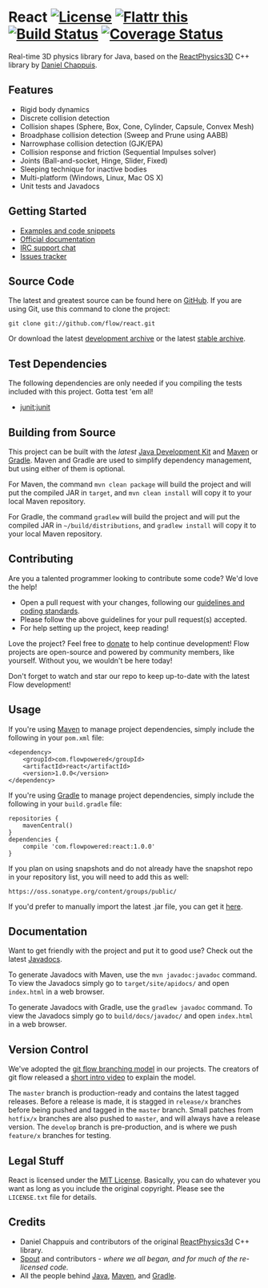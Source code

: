 # React [![License](http://img.shields.io/badge/license-MIT-lightgrey.svg?style=flat)][License] [![Flattr this](http://img.shields.io/badge/flattr-donate-lightgrey.svg?style=flat)][Donate] [![Build Status](http://img.shields.io/travis/flow/react/develop.svg?style=flat)](https://travis-ci.org/flow/react) [![Coverage Status](http://img.shields.io/coveralls/flow/react/develop.svg?style=flat)](https://coveralls.io/r/flow/react)

Real-time 3D physics library for Java, based on the [ReactPhysics3D](https://code.google.com/p/reactphysics3d/) C++ library by [Daniel Chappuis](http://www.danielchappuis.ch/). 

## Features
* Rigid body dynamics
* Discrete collision detection
* Collision shapes (Sphere, Box, Cone, Cylinder, Capsule, Convex Mesh)
* Broadphase collision detection (Sweep and Prune using AABB)
* Narrowphase collision detection (GJK/EPA)
* Collision response and friction (Sequential Impulses solver)
* Joints (Ball-and-socket, Hinge, Slider, Fixed)
* Sleeping technique for inactive bodies
* Multi-platform (Windows, Linux, Mac OS X)
* Unit tests and Javadocs

## Getting Started
* [Examples and code snippets](https://github.com/flow/examples/tree/master/react)
* [Official documentation](#documentation)
* [IRC support chat](http://kiwiirc.com/client/irc.esper.net/flow)
* [Issues tracker](https://github.com/flow/react/issues)

## Source Code
The latest and greatest source can be found here on [GitHub](https://github.com/flow/react). If you are using Git, use this command to clone the project:

    git clone git://github.com/flow/react.git

Or download the latest [development archive](https://github.com/flow/react/archive/develop.zip) or the latest [stable archive](https://github.com/flow/react/archive/master.zip).

## Test Dependencies
The following dependencies are only needed if you compiling the tests included with this project. Gotta test 'em all!
* [junit:junit](https://oss.sonatype.org/#nexus-search;gav~junit~junit~~~)

## Building from Source
This project can be built with the _latest_ [Java Development Kit](http://oracle.com/technetwork/java/javase/downloads) and [Maven](https://maven.apache.org/) or [Gradle](https://www.gradle.org/). Maven and Gradle are used to simplify dependency management, but using either of them is optional.

For Maven, the command `mvn clean package` will build the project and will put the compiled JAR in `target`, and `mvn clean install` will copy it to your local Maven repository.

For Gradle, the command `gradlew` will build the project and will put the compiled JAR in `~/build/distributions`, and `gradlew install` will copy it to your local Maven repository.

## Contributing
Are you a talented programmer looking to contribute some code? We'd love the help!

* Open a pull request with your changes, following our [guidelines and coding standards](CONTRIBUTING.md).
* Please follow the above guidelines for your pull request(s) accepted.
* For help setting up the project, keep reading!

Love the project? Feel free to [donate] to help continue development! Flow projects are open-source and powered by community members, like yourself. Without you, we wouldn't be here today!

Don't forget to watch and star our repo to keep up-to-date with the latest Flow development!

## Usage
If you're using [Maven](https://maven.apache.org/download.html) to manage project dependencies, simply include the following in your `pom.xml` file:

    <dependency>
        <groupId>com.flowpowered</groupId>
        <artifactId>react</artifactId>
        <version>1.0.0</version>
    </dependency>

If you're using [Gradle](https://www.gradle.org/) to manage project dependencies, simply include the following in your `build.gradle` file:

    repositories {
        mavenCentral()
    }
    dependencies {
        compile 'com.flowpowered:react:1.0.0'
    }

If you plan on using snapshots and do not already have the snapshot repo in your repository list, you will need to add this as well:

    https://oss.sonatype.org/content/groups/public/

If you'd prefer to manually import the latest .jar file, you can get it [here](https://github.com/flow/react/releases).

## Documentation
Want to get friendly with the project and put it to good use? Check out the latest [Javadocs](https://flowpowered.com/react).

To generate Javadocs with Maven, use the `mvn javadoc:javadoc` command. To view the Javadocs simply go to `target/site/apidocs/` and open `index.html` in a web browser.

To generate Javadocs with Gradle, use the `gradlew javadoc` command. To view the Javadocs simply go to `build/docs/javadoc/` and open `index.html` in a web browser.

## Version Control
We've adopted the [git flow branching model](http://nvie.com/posts/a-successful-git-branching-model/) in our projects. The creators of git flow released a [short intro video](http://vimeo.com/16018419) to explain the model.

The `master` branch is production-ready and contains the latest tagged releases. Before a release is made, it is stagged in `release/x` branches before being pushed and tagged in the `master` branch. Small patches from `hotfix/x` branches are also pushed to `master`, and will always have a release version. The `develop` branch is pre-production, and is where we push `feature/x` branches for testing.

## Legal Stuff
React is licensed under the [MIT License][License]. Basically, you can do whatever you want as long as you include the original copyright. Please see the `LICENSE.txt` file for details.

## Credits
* Daniel Chappuis and contributors of the original [ReactPhysics3d](https://code.google.com/p/reactphysics3d/) C++ library.
* [Spout](https://spout.org/) and contributors - *where we all began, and for much of the re-licensed code.*
* All the people behind [Java](http://www.oracle.com/technetwork/java/index.html), [Maven](https://maven.apache.org/), and [Gradle](https://www.gradle.org/).

[Donate]: https://flattr.com/submit/auto?user_id=spout&url=https://github.com/flow/react&title=React&language=Java&tags=github&category=software
[License]: https://tldrlegal.com/l/mit
